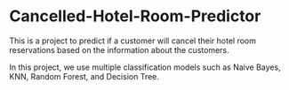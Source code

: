 # Cancelled-Hotel-Room-Predictor
This is a project to predict if a customer will cancel their hotel room reservations based on the information about the customers. 

In this project, we use multiple classification models such as Naive Bayes, KNN, Random Forest, and Decision Tree.
